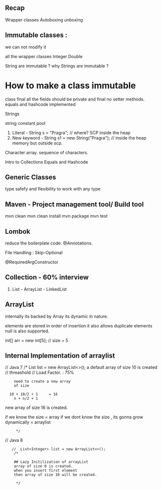 ##  Recap 

Wrapper classes 
Autoboxing 
unboxing 


## Immutable classes  :
we can not modify it 

all the wrapper classes
Integer 
Double 

String are immutable ?
why Strings are immutable ? 


# How to make a class immutable 
class final 
all the fields should be private and final 
no setter methods. 
equals and hashcode implemented


Strings

string constant pool 
1. Literal   - String s = "Pragra"; // where? SCP inside the heap 
2. New keyword  - String s1 = new String("Pragra"); // inside the heap memory but outside scp. 


Character array. 
sequence of characters. 


Intro to Collections
Equals and Hashcode 

## Generic Classes 

type safefy and flexibility to work with any type 

## Maven  - Project management tool/ Build tool
mvn clean 
mvn clean install 
mvn package 
mvn test 


## Lombok 
reduce the boilerplate code. 
@Annotations. 


File Handling : Skip-Optional 


@RequiredArgConstructor



##  Collection  - 60% interview 

1. List<E>
            - ArrayList
            - LinkedList 



## ArrayList 
internally its backed by Array
its dynamic in nature. 

elements are stored in order of insertion
it also allows duplicate elements 
null is also supported.


int[] arr = new int[5]; // size = 5



## Internal Implementation of arraylist
//  Java 7
/*
        List<Integer> list = new ArrayList<>();
        a default array of size 10 is created
        // threashold   // Load Factor.  : 75%

        need to create a new array
        of size

      10 + 10/2 + 1     = 16
        n + n/2 + 1


new array of size 16 is created.


if we know the size = array
if we dont know the size , its gonna grow dynamically = arraylist

         */






// Java 8

       //  List<Integer> list = new ArrayList<>();
        /*

        ## Lazy Initilization of arrayList
        array of size 0 is created.
        when you insert first element
        then array of size 10 will be created.

         */

































